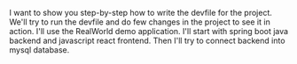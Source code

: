 I want to show you step-by-step how to write the devfile for the project. We'll try to run the devfile and do few changes in the project to see it in action.
I'll use the RealWorld demo application. I'll start with spring boot java backend and javascript react frontend. Then I'll try to connect backend into mysql database.
